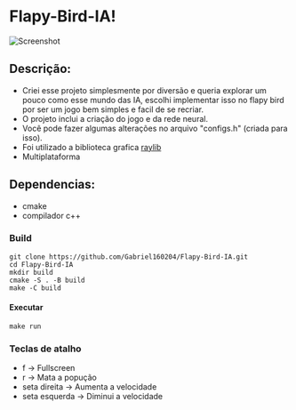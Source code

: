 # Flapy-Bird-IA!
![Screenshot](https://user-images.githubusercontent.com/89217994/197409201-0de15e3b-4956-43de-97a9-0764d82bfe8c.png)

## Descrição:
- Criei esse projeto simplesmente por diversão e queria explorar um pouco como esse mundo das IA, escolhi implementar isso no flapy bird por ser um jogo bem simples e facil de se recriar.
- O projeto inclui a criação do jogo e da rede neural.
- Você pode fazer algumas alterações no arquivo "configs.h" (criada para isso).
- Foi utilizado a biblioteca grafica [raylib](https://github.com/raysan5/raylib)
- Multiplataforma

## Dependencias: 

* cmake 
* compilador c++

### Build ###
  
    git clone https://github.com/Gabriel160204/Flapy-Bird-IA.git
  	cd Flapy-Bird-IA
	mkdir build
	cmake -S . -B build
	make -C build
  
#### Executar ####

    make run

### Teclas de atalho
* f -> Fullscreen
* r -> Mata a popução
* seta direita -> Aumenta a velocidade
* seta esquerda -> Diminui a velocidade

